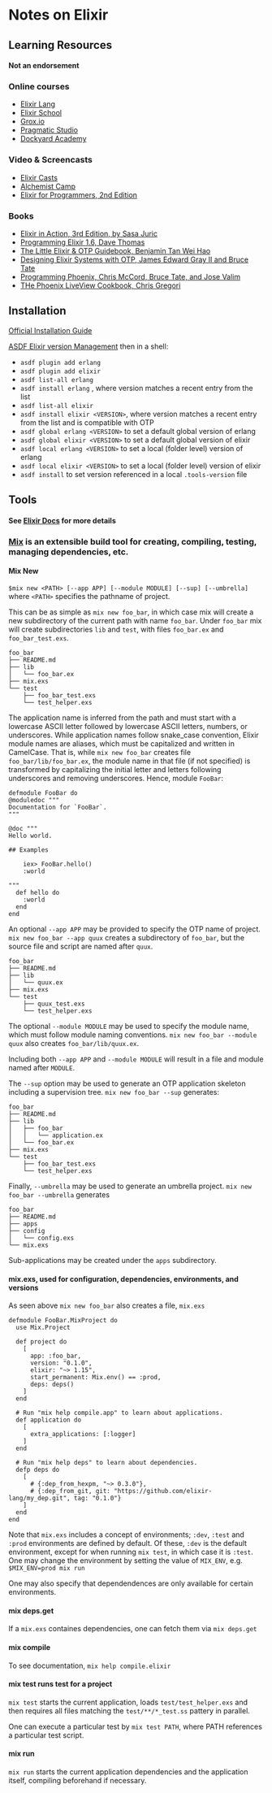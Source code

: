# Notes on Elixir

## Learning Resources
#### Not an endorsement

### Online courses
- [Elixir Lang](https://elixir-lang.org)
- [Elixir School](https://elixirschool.com)
- [Grox.io](https://grox.io)
- [Pragmatic Studio](https://pragmaticstudio.com)
- [Dockyard Academy](https://academy.dockyard.com)

### Video & Screencasts
- [Elixir Casts](https://elixircasts.io)
- [Alchemist Camp](https://alchemist.camp)
- [Elixir for Programmers, 2nd Edition](https://codestool.coding-gnome.com/courses/elixir-for-programmers-2)

### Books
- [Elixir in Action, 3rd Edition, by Sasa Juric](https://www.manning.com/books/elixir-in-action-third-edition)
- [Programming Elixir 1.6, Dave Thomas](https://pragprog.com/titles/elixir16/programming-elixir-1-6/)
- [The Little Elixir \& OTP Guidebook, Benjamin Tan Wei Hao](https://www.manning.com/books/the-little-elixir-and-otp-guidebook)
- [Designing Elixir Systems with OTP, James Edward Gray II and Bruce Tate](https://pragprog.com/titles/jgotp/designing-elixir-systems-with-otp/)
- [Programming Phoenix, Chris McCord, Bruce Tate, and Jose Valim](https://pragprog.com/titles/phoenix14/programming-phoenix-1-4/)
- [THe Phoenix LiveView Cookbook, Chris Gregori](https://www.liveviewcookbook.com/)

## Installation

[Official Installation Guide](https://elixir-lang.org/install.html)

[ASDF Elixir version Management](https://github.com/asdf-vm/asdf)
then in a shell:
- `asdf plugin add erlang`
- `asdf plugin add elixir`
- `asdf list-all erlang`
- `asdf install erlang` <VERSION>, where version matches a recent entry from the list
- `asdf list-all elixir`
- `asdf install elixir <VERSION>`, where version matches a recent entry from the list and is compatible with OTP
- `asdf global erlang <VERSION>` to set a default global version of erlang
- `asdf global elixir <VERSION>` to set a default global version of elixir
- `asdf local erlang <VERSION>` to set a local (folder level) version of erlang
- `asdf local elixir <VERSION>` to set a local (folder level) version of elixir
- `asdf install` to set version referenced in a local `.tools-version` file

## Tools
#### See [Elixir Docs](https://elixir-lang.org/docs.html) for more details

### [Mix](https://hexdocs.pm/mix/1.15.7/Mix.html) is an extensible build tool for creating, compiling, testing, managing dependencies, etc.

#### Mix New
`$mix new <PATH> [--app APP] [--module MODULE] [--sup] [--umbrella]` 
where `<PATH>` specifies the pathname of project. 

This can be as simple as `mix new foo_bar`, in which case mix will create a new subdirectory of the current path with name `foo_bar`. Under `foo_bar` mix will create subdirectories `lib` and `test`, with files `foo_bar.ex` and `foo_bar_test.exs`.

    foo_bar
    ├── README.md
    ├── lib
    │   └── foo_bar.ex
    ├── mix.exs
    └── test
        ├── foo_bar_test.exs
        └── test_helper.exs

The application name is inferred from the path and must start with a lowercase ASCII letter followed by lowercase ASCII letters, numbers, or underscores.  While application names follow snake_case convention, Elixir module names are aliases, which must be capitalized and written in CamelCase.  That is, while `mix new foo_bar` creates file `foo_bar/lib/foo_bar.ex`, the module name in that file (if not specified) is transformed by capitalizing the initial letter and letters following underscores and removing underscores. Hence, module `FooBar`:

    defmodule FooBar do
    @moduledoc """
    Documentation for `FooBar`.
    """
   
    @doc """
    Hello world.
   
    ## Examples
   
        iex> FooBar.hello()
        :world
  
    """
      def hello do
        :world
      end
    end

An optional `--app APP` may be provided to specify the OTP name of project.  `mix new foo_bar --app quux` creates a subdirectory of `foo_bar`, but the source file and script are named after `quux`.

    foo_bar
    ├── README.md
    ├── lib
    │   └── quux.ex
    ├── mix.exs
    └── test
        ├── quux_test.exs
        └── test_helper.exs

The optional `--module MODULE` may be used to specify the module name, which must follow module naming conventions.  `mix new foo_bar --module quux` also creates `foo_bar/lib/quux.ex`.

Including both `--app APP` and `--module MODULE` will result in a file  and module named after `MODULE`.

The `--sup` option may be used to generate an OTP application skeleton including a supervision tree. `mix new foo_bar --sup` generates:

    foo_bar
    ├── README.md
    ├── lib
    │   ├── foo_bar
    │   │   └── application.ex
    │   └── foo_bar.ex
    ├── mix.exs
    └── test
        ├── foo_bar_test.exs
        └── test_helper.exs

Finally, `--umbrella` may be used to generate an umbrella project.  `mix new foo_bar --umbrella` generates

    foo_bar
    ├── README.md
    ├── apps
    ├── config
    │   └── config.exs
    └── mix.exs

Sub-applications may be created under the `apps` subdirectory.

#### mix.exs, used for configuration, dependencies, environments, and versions

As seen above `mix new foo_bar` also creates a file, `mix.exs`

    defmodule FooBar.MixProject do
      use Mix.Project
    
      def project do
        [
          app: :foo_bar,
          version: "0.1.0",
          elixir: "~> 1.15",
          start_permanent: Mix.env() == :prod,
          deps: deps()
        ]
      end
    
      # Run "mix help compile.app" to learn about applications.
      def application do
        [
          extra_applications: [:logger]
        ]
      end
    
      # Run "mix help deps" to learn about dependencies.
      defp deps do
        [
          # {:dep_from_hexpm, "~> 0.3.0"},
          # {:dep_from_git, git: "https://github.com/elixir-lang/my_dep.git", tag: "0.1.0"}
        ]
      end
    end

Note that `mix.exs` includes a concept of environments; `:dev`, `:test` and `:prod` environments are defined by default.
Of these, `:dev` is the default environment, except for when running `mix test`, in which case it is `:test`.
One may change the environment by setting the value of `MIX_ENV`, e.g. `$MIX_ENV=prod mix run`

One may also specify that dependendences are only available for certain environments.

#### mix deps.get
If a `mix.exs` containes dependencies, one can fetch them via `mix deps.get`

#### mix compile

To see documentation, `mix help compile.elixir`

#### mix test runs test for a project

`mix test` starts the current application, loads `test/test_helper.exs` and then requires all files matching the `test/**/*_test.ss` pattery in parallel.

One can execute a particular test by `mix test PATH`, where PATH references a particular test script.

#### mix run

`mix run` starts the current application dependencies and the application itself, compiling beforehand if necessary.
